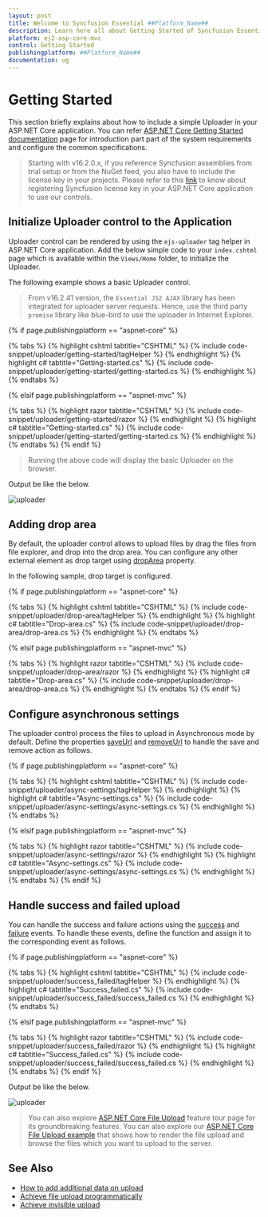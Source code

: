 ```yaml
---
layout: post
title: Welcome to Syncfusion Essential ##Platform_Name##
description: Learn here all about Getting Started of Syncfusion Essential ##Platform_Name## widgets based on HTML5 and jQuery.
platform: ej2-asp-core-mvc
control: Getting Started
publishingplatform: ##Platform_Name##
documentation: ug
---
```



# Getting Started

This section briefly explains about how to include a simple Uploader in your ASP.NET Core application. You can refer [ASP.NET Core Getting Started documentation](../getting-started) page for introduction part part of the system requirements and configure the common specifications.

> Starting with v16.2.0.x, if you reference Syncfusion assemblies from trial setup or from the NuGet feed,
you also have to include the license key in your projects.
Please refer to this [link](https://help.syncfusion.com/common/essential-studio/licensing/license-key) to know about registering Syncfusion license key in your ASP.NET Core application to use our controls.

## Initialize Uploader control to the Application

Uploader control can be rendered by using the `ejs-uploader` tag helper in ASP.NET Core application. Add the below simple code to your `index.cshtml` page which is available within the `Views/Home` folder, to initialize the Uploader.

The following example shows a basic Uploader control.

> From v16.2.41 version, the `Essential JS2 AJAX` library has been integrated for uploader server requests.
Hence, use the third party `promise` library like blue-bird to use the uploader in Internet Explorer.

{% if page.publishingplatform == "aspnet-core" %}

{% tabs %}
{% highlight cshtml tabtitle="CSHTML" %}
{% include code-snippet/uploader/getting-started/tagHelper %}
{% endhighlight %}
{% highlight c# tabtitle="Getting-started.cs" %}
{% include code-snippet/uploader/getting-started/getting-started.cs %}
{% endhighlight %}
{% endtabs %}

{% elsif page.publishingplatform == "aspnet-mvc" %}

{% tabs %}
{% highlight razor tabtitle="CSHTML" %}
{% include code-snippet/uploader/getting-started/razor %}
{% endhighlight %}
{% highlight c# tabtitle="Getting-started.cs" %}
{% include code-snippet/uploader/getting-started/getting-started.cs %}
{% endhighlight %}
{% endtabs %}
{% endif %}



> Running the above code will display the basic Uploader on the browser.

Output be like the below.

![uploader](./images/uploader-getting.png)

## Adding drop area

By default, the uploader control allows to upload files by drag the files from file explorer, and drop into the drop area.  You can configure any other external element as drop target using [dropArea](https://help.syncfusion.com/cr/aspnetcore-js2/Syncfusion.EJ2.Inputs.Uploader.html#Syncfusion_EJ2_Inputs_Uploader_DropArea) property.

In the following sample, drop target is configured.

{% if page.publishingplatform == "aspnet-core" %}

{% tabs %}
{% highlight cshtml tabtitle="CSHTML" %}
{% include code-snippet/uploader/drop-area/tagHelper %}
{% endhighlight %}
{% highlight c# tabtitle="Drop-area.cs" %}
{% include code-snippet/uploader/drop-area/drop-area.cs %}
{% endhighlight %}
{% endtabs %}

{% elsif page.publishingplatform == "aspnet-mvc" %}

{% tabs %}
{% highlight razor tabtitle="CSHTML" %}
{% include code-snippet/uploader/drop-area/razor %}
{% endhighlight %}
{% highlight c# tabtitle="Drop-area.cs" %}
{% include code-snippet/uploader/drop-area/drop-area.cs %}
{% endhighlight %}
{% endtabs %}
{% endif %}



## Configure asynchronous settings

The uploader control process the files to upload in Asynchronous mode by default. Define the properties [saveUrl](https://help.syncfusion.com/cr/aspnetcore-js2/Syncfusion.EJ2.Inputs.UploaderAsyncSettings.html#Syncfusion_EJ2_Inputs_UploaderAsyncSettings_SaveUrl) and [removeUrl](https://help.syncfusion.com/cr/aspnetcore-js2/Syncfusion.EJ2.Inputs.UploaderAsyncSettings.html#Syncfusion_EJ2_Inputs_UploaderAsyncSettings_RemoveUrl) to handle the save and remove action as follows.

{% if page.publishingplatform == "aspnet-core" %}

{% tabs %}
{% highlight cshtml tabtitle="CSHTML" %}
{% include code-snippet/uploader/async-settings/tagHelper %}
{% endhighlight %}
{% highlight c# tabtitle="Async-settings.cs" %}
{% include code-snippet/uploader/async-settings/async-settings.cs %}
{% endhighlight %}
{% endtabs %}

{% elsif page.publishingplatform == "aspnet-mvc" %}

{% tabs %}
{% highlight razor tabtitle="CSHTML" %}
{% include code-snippet/uploader/async-settings/razor %}
{% endhighlight %}
{% highlight c# tabtitle="Async-settings.cs" %}
{% include code-snippet/uploader/async-settings/async-settings.cs %}
{% endhighlight %}
{% endtabs %}
{% endif %}



## Handle success and failed upload

You can handle the success and failure actions using the [success](https://help.syncfusion.com/cr/aspnetcore-js2/Syncfusion.EJ2.Inputs.Uploader.html#Syncfusion_EJ2_Inputs_Uploader_Success) and [failure](https://help.syncfusion.com/cr/aspnetcore-js2/Syncfusion.EJ2.Inputs.Uploader.html#Syncfusion_EJ2_Inputs_Uploader_Failure) events. To handle these events, define the function and assign it to the corresponding event as follows.

{% if page.publishingplatform == "aspnet-core" %}

{% tabs %}
{% highlight cshtml tabtitle="CSHTML" %}
{% include code-snippet/uploader/success_failed/tagHelper %}
{% endhighlight %}
{% highlight c# tabtitle="Success_failed.cs" %}
{% include code-snippet/uploader/success_failed/success_failed.cs %}
{% endhighlight %}
{% endtabs %}

{% elsif page.publishingplatform == "aspnet-mvc" %}

{% tabs %}
{% highlight razor tabtitle="CSHTML" %}
{% include code-snippet/uploader/success_failed/razor %}
{% endhighlight %}
{% highlight c# tabtitle="Success_failed.cs" %}
{% include code-snippet/uploader/success_failed/success_failed.cs %}
{% endhighlight %}
{% endtabs %}
{% endif %}



Output be like the below.

![uploader](./images/uploader-auto-01.png)

> You can also explore [ASP.NET Core File Upload](https://www.syncfusion.com/aspnet-core-ui-controls/file-upload) feature tour page for its groundbreaking features. You can also explore our [ASP.NET Core File Upload example](https://ej2.syncfusion.com/aspnetcore/Uploader/DefaultFunctionalities#/material) that shows how to render the file upload and browse the files which you want to upload to the server.

## See Also

* [How to add additional data on upload](./how-to/add-additional-data-on-upload)
* [Achieve file upload programmatically](./how-to/achieve-file-upload-programmatically)
* [Achieve invisible upload](./how-to/achieve-invisible-upload)
